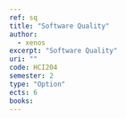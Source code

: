 ```yaml
---
ref: sq
title: "Software Quality"
author: 
  - xenos
excerpt: "Software Quality"
uri: ""
code: HCI204
semester: 2
type: "Option"
ects: 6
books: 
---
```

